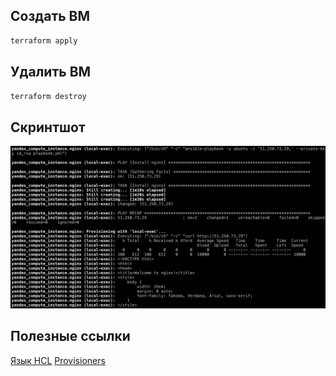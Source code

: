 ## Создать ВМ

```bash
terraform apply
```

## Удалить ВМ

```bash
terraform destroy
```

## Скринтшот

![](screenshot.png)

## Полезные ссылки

[Язык HCL](https://github.com/hashicorp/hcl/blob/main/hclsyntax/spec.md)
[Provisioners](https://github.com/hashicorp/terraform/tree/main/website/docs/language/resources/provisioners)
